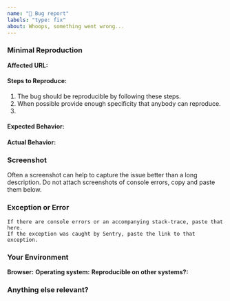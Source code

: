 ```yaml
---
name: "🐛 Bug report"
labels: "type: fix"
about: Whoops, something went wrong...
---
```


<!-- ✍️ Provide a clear and concise description of the problem -->

### Minimal Reproduction

**Affected URL:**
<!-- ✍️ -->

#### Steps to Reproduce:
<!-- ✍️ -->
1. The bug should be reproducible by following these steps.
2. When possible provide enough specificity that anybody can reproduce.
3.

#### Expected Behavior:
<!-- ✍️ -->

#### Actual Behavior:
<!-- ✍️ -->

### Screenshot

<!-- ✍️ -->
Often a screenshot can help to capture the issue better than a long description.
Do not attach screenshots of console errors, copy and paste them below.

### Exception or Error

<!-- ✍️ -->
```
If there are console errors or an accompanying stack-trace, paste that here.
If the exception was caught by Sentry, paste the link to that exception.
```

### Your Environment

**Browser:** <!-- ✍️ -->
**Operating system:** <!-- ✍️ -->
**Reproducible on other systems?:** <!-- ✍️ Yes/No -->

### Anything else relevant?

<!-- ✍️ -->
